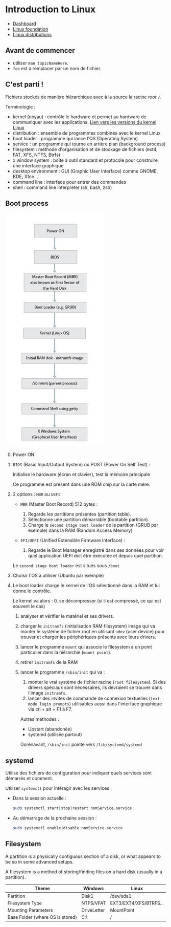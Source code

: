 # Introduction to Linux

- [Dashboard](https://courses.edx.org/dashboard)
- [Linux foundation](https://www.linuxfoundation.org/)
- [Linux distributions](https://lwn.net/Distributions/)

## Avant de commencer

- utiliser `man topicNameHere`.
- `foo` est à remplacer par un nom de fichier.

## C'est parti !

Fichiers stockés de manière hiérarchique avec à la source la racine *root* `/`.

Terminologie :
- kernel (noyau) : contrôle le hardware et permet au hardware de communiquer avec les applications. [Lien vers les versions du kernel Linux](https://www.kernel.org/)
- distribution : ensemble de programmes combinés avec le kernel Linux
- boot loader : programme qui lance l'OS (Operating System)
- service : un programme qui tourne en arrière plan (background process)
- filesystem : méthode d'organisation et de stockage de fichiers (ext4, FAT, XFS, NTFS, Btrfs)
- x window system : boîte à outil standard et protocole pour construire une interface graphique
- desktop environment : GUI (Graphic User Interface) comme GNOME, KDE, Xfce...
- command line : interface pour entrer des commandes
- shell : command line interpreter (sh, bash, zsh)

## Boot process

![](image/chapter03_flowchart_scr15_1.jpg)

0. Power ON
1. `BIOS` (Basic Input/Output System) ou POST (Power On Self Test) :

    Initialise le hardware (écran et clavier), test la mémoire principale

    Ce programme est présent dans une ROM chip sur la carte mère.

1. 2 options : `MBR` ou `UEFI`
    
    - `MBR` (Master Boot Record) 512 bytes :

        1. Regarde les partitions présentes (partition table).
        1. Sélectionne une partition démarrable (bootable partition).
        1. Charge le `second stage boot loader` de la partition (GRUB par exemple) dans la RAM (Random Access Memory)
    
    - `EFI/UEFI` (Unified Extensible Firmware Interface) :

        1. Regarde le Boot Manager enregistré dans ses données pour voir quel application UEFI doit être exécutée et depuis quel partition.

    Le `second stage boot loader` est situés sous `/boot`

1. Choisir l'OS à utiliser (Ubuntu par exemple)
1. Le boot loader charge le kernel de l'OS sélectionné dans la RAM et lui donne le contrôle.

    Le kernel va alors :
    0. se décompresser (si il est compressé, ce qui est souvent le cas)
    1. analyser et vérifier le matériel et ses drivers.
    1. charger le `initramfs` (initialisation RAM filesystem) image qui va monter le système de fichier root en utilisant `udev` (user device) pour trouver et charger les périphériques présents avec leurs drivers.
    1. lancer le programme `mount` qui associe le filesystem à un point particulier dans la hiérarchie (`mount point`).
    1. retirer `initramfs` de la RAM
    1. lancer le programme `/sbin/init` qui va :
        1. monter le vrai système de fichier racine (`root filesystem`). Si des drivers spéciaux sont nécessaires, ils devraient se trouver dans l'image `initramfs`.
        1. lancer des invites de commande de connexion textuelles (`text-mode login prompts`) utilisables aussi dans l'interface graphique via ctl + alt + F1 à F7.

        Autres méthodes :
        - Upstart (abandonée)
        - systemd (utilisée partout)

        Dorénavant, `/sbin/init` pointe vers `/lib/systemd/systemd`

## systemd

Utilise des fichiers de configuration pour indiquer quels services sont démarrés et comment.

Utiliser `systemctl` pour intéragir avec les services :
- Dans la session actuelle :

    ```bash
    sudo systemctl start|stop|restart nomService.service
    ```

- Au démarrage de la prochaine session :

    ```bash
    sudo systemctl enable|disable nomService.service
    ```

## Filesystem

A partition is a physically contiguous section of a disk, or what appears to be so in some advanced setups.

A filesystem is a method of storing/finding files on a hard disk (usually in a partition). 

Theme | Windows | Linux
----- | ------- | -----
Partition | Disk1 | /dev/sda1
Filesystem Type | NTFS/VFAT | EXT3/EXT4/XFS/BTRFS...
Mounting Parameters | DriveLetter | MountPoint
Base Folder (where OS is stored) | C:\ | /
